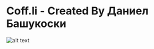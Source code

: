 # Coff.li - Created By **Даниел Башукоски**
![alt text](https://media.discordapp.net/attachments/860064613164908567/1077291608128622592/Untitled-1.png "Coff.li Logo")
